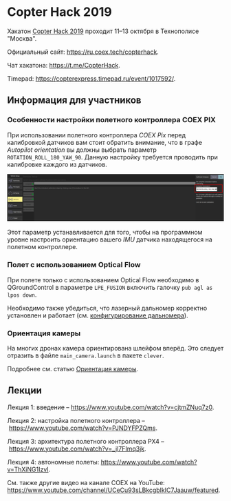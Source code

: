 # Copter Hack 2019

Хакатон [Copter Hack 2019](https://copterexpress.timepad.ru/event/768108/) проходит 11–13 октября в Технополисе "Москва".

Официальный сайт: https://ru.coex.tech/copterhack.

Чат хакатона: https://t.me/CopterHack.

Timepad: https://copterexpress.timepad.ru/event/1017592/.

## Информация для участников

### Особенности настройки полетного контроллера COEX PIX

При использовании полетного контроллера *COEX Pix* перед калибровкой датчиков вам стоит обратить внимание, что в графе *Autopilot orientation* вы должны выбрать параметр `ROTATION_ROLL_180_YAW_90`. Данную настройку требуется проводить при калибровке каждого из датчиков.

<img src="../assets/autopilot_orientation.png" class="center" width=600>

Этот параметр устанавливается для того, чтобы на программном уровне настроить ориентацию вашего *IMU* датчика находящегося на полетном контроллере.

### Полет с использованием Optical Flow

При полете только с использованием Optical Flow необходимо в QGroundControl в параметре `LPE_FUSION` включить галочку `pub agl as lpos down`.

Необходимо также убедиться, что лазерный дальномер корректно установлен и работает (см. [конфигурирование дальномера](laser.md)).

### Ориентация камеры

На многих дронах камера ориентирована шлейфом вперёд. Это следует отразить в файле `main_camera.launch` в пакете `clever`.

Подробнее см. статью [Ориентация камеры](camera_frame.md).

## Лекции

Лекция 1: введение – https://www.youtube.com/watch?v=cjtmZNuq7z0.

Лекция 2: настройка полетного контроллера – https://www.youtube.com/watch?v=PJNDYFPZQms.

Лекция 3: архитектура полетного контроллера PX4 – https://www.youtube.com/watch?v=_jl7FImq3jk.

Лекция 4: автономные полеты: https://www.youtube.com/watch?v=ThXiNG1IzvI.

См. также другие видео на канале COEX на YouTube: https://www.youtube.com/channel/UCeCu93sLBkcgbIkIC7Jaauw/featured.
